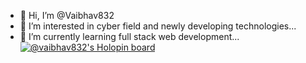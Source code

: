 - 👋 Hi, I’m @Vaibhav832
- 👀 I’m interested in cyber field and newly developing technologies...
- 🌱 I’m currently learning full stack web development...
[![@vaibhav832's Holopin board](https://holopin.io/api/user/board?user=vaibhav832)](https://holopin.io/@vaibhav832)


<!---
Vaibhav832/Vaibhav832 is a ✨ special ✨ repository because its `README.md` (this file) appears on your GitHub profile.
You can click the Preview link to take a look at your changes.
--->
